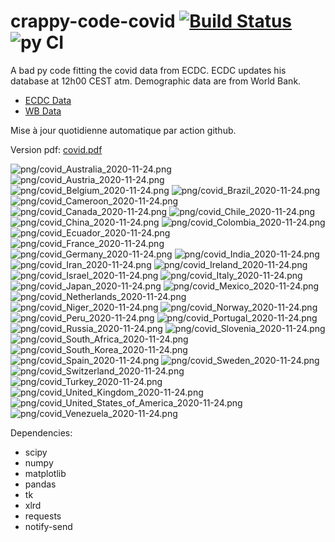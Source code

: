 # crappy-code-covid [![Build Status](https://cloud.drone.io/api/badges/a-lemonnier/crappy-code-covid/status.svg)](https://cloud.drone.io/a-lemonnier/crappy-code-covid) ![py CI](https://github.com/a-lemonnier/crappy-code-covid/workflows/py%20CI/badge.svg)
 
A bad py code fitting the covid data from ECDC. ECDC updates his database at 12h00 CEST atm. Demographic data are from World Bank.
 
- [ECDC Data](https://www.ecdc.europa.eu/en/publications-data/download-todays-data-geographic-distribution-covid-19-cases-worldwide)
- [WB Data](https://data.worldbank.org/indicator/sp.pop.totl)
 
 
Mise à jour quotidienne automatique par action github.
 
Version pdf: [covid.pdf](https://github.com/a-lemonnier/crappy-code-covid/raw/master/covid.pdf)
 
![png/covid_Australia_2020-11-24.png](png/covid_Australia_2020-11-24.png)
![png/covid_Austria_2020-11-24.png](png/covid_Austria_2020-11-24.png)
![png/covid_Belgium_2020-11-24.png](png/covid_Belgium_2020-11-24.png)
![png/covid_Brazil_2020-11-24.png](png/covid_Brazil_2020-11-24.png)
![png/covid_Cameroon_2020-11-24.png](png/covid_Cameroon_2020-11-24.png)
![png/covid_Canada_2020-11-24.png](png/covid_Canada_2020-11-24.png)
![png/covid_Chile_2020-11-24.png](png/covid_Chile_2020-11-24.png)
![png/covid_China_2020-11-24.png](png/covid_China_2020-11-24.png)
![png/covid_Colombia_2020-11-24.png](png/covid_Colombia_2020-11-24.png)
![png/covid_Ecuador_2020-11-24.png](png/covid_Ecuador_2020-11-24.png)
![png/covid_France_2020-11-24.png](png/covid_France_2020-11-24.png)
![png/covid_Germany_2020-11-24.png](png/covid_Germany_2020-11-24.png)
![png/covid_India_2020-11-24.png](png/covid_India_2020-11-24.png)
![png/covid_Iran_2020-11-24.png](png/covid_Iran_2020-11-24.png)
![png/covid_Ireland_2020-11-24.png](png/covid_Ireland_2020-11-24.png)
![png/covid_Israel_2020-11-24.png](png/covid_Israel_2020-11-24.png)
![png/covid_Italy_2020-11-24.png](png/covid_Italy_2020-11-24.png)
![png/covid_Japan_2020-11-24.png](png/covid_Japan_2020-11-24.png)
![png/covid_Mexico_2020-11-24.png](png/covid_Mexico_2020-11-24.png)
![png/covid_Netherlands_2020-11-24.png](png/covid_Netherlands_2020-11-24.png)
![png/covid_Niger_2020-11-24.png](png/covid_Niger_2020-11-24.png)
![png/covid_Norway_2020-11-24.png](png/covid_Norway_2020-11-24.png)
![png/covid_Peru_2020-11-24.png](png/covid_Peru_2020-11-24.png)
![png/covid_Portugal_2020-11-24.png](png/covid_Portugal_2020-11-24.png)
![png/covid_Russia_2020-11-24.png](png/covid_Russia_2020-11-24.png)
![png/covid_Slovenia_2020-11-24.png](png/covid_Slovenia_2020-11-24.png)
![png/covid_South_Africa_2020-11-24.png](png/covid_South_Africa_2020-11-24.png)
![png/covid_South_Korea_2020-11-24.png](png/covid_South_Korea_2020-11-24.png)
![png/covid_Spain_2020-11-24.png](png/covid_Spain_2020-11-24.png)
![png/covid_Sweden_2020-11-24.png](png/covid_Sweden_2020-11-24.png)
![png/covid_Switzerland_2020-11-24.png](png/covid_Switzerland_2020-11-24.png)
![png/covid_Turkey_2020-11-24.png](png/covid_Turkey_2020-11-24.png)
![png/covid_United_Kingdom_2020-11-24.png](png/covid_United_Kingdom_2020-11-24.png)
![png/covid_United_States_of_America_2020-11-24.png](png/covid_United_States_of_America_2020-11-24.png)
![png/covid_Venezuela_2020-11-24.png](png/covid_Venezuela_2020-11-24.png)
 
Dependencies:
- scipy
- numpy
- matplotlib
- pandas
- tk
- xlrd
- requests
- notify-send
